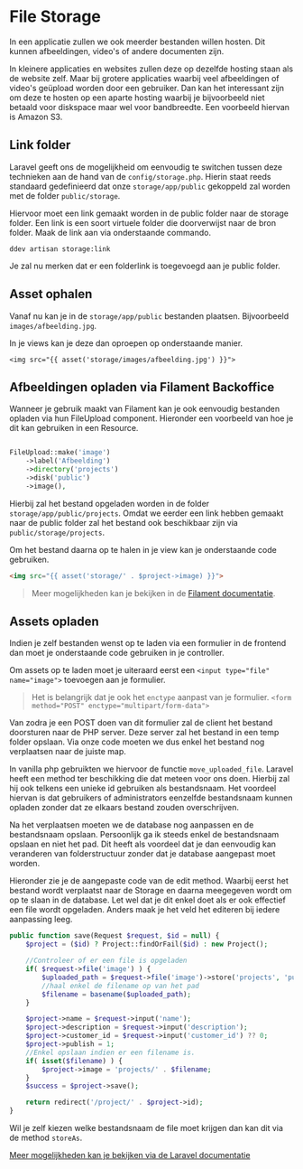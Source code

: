 # File Storage

In een applicatie zullen we ook meerder bestanden willen hosten. Dit kunnen afbeeldingen, video's of andere documenten zijn.

In kleinere applicaties en websites zullen deze op dezelfde hosting staan als de website zelf. Maar bij grotere applicaties waarbij veel afbeeldingen of video's geüpload worden door een gebruiker. Dan kan het interessant zijn om deze te hosten op een aparte hosting waarbij je bijvoorbeeld niet betaald voor diskspace maar wel voor bandbreedte. Een voorbeeld hiervan is Amazon S3.

## Link folder

Laravel geeft ons de mogelijkheid om eenvoudig te switchen tussen deze technieken aan de hand van de `config/storage.php`. Hierin staat reeds standaard gedefinieerd dat onze `storage/app/public` gekoppeld zal worden met de folder `public/storage`.

Hiervoor moet een link gemaakt worden in de public folder naar de storage folder. Een link is een soort virtuele folder die doorverwijst naar de bron folder. Maak de link aan via onderstaande commando.

```
ddev artisan storage:link
```

Je zal nu merken dat er een folderlink is toegevoegd aan je public folder.

## Asset ophalen

Vanaf nu kan je in de `storage/app/public` bestanden plaatsen. Bijvoorbeeld `images/afbeelding.jpg`.

In je views kan je deze dan oproepen op onderstaande manier.

```
<img src="{{ asset('storage/images/afbeelding.jpg') }}">
```

## Afbeeldingen opladen via Filament Backoffice

Wanneer je gebruik maakt van Filament kan je ook eenvoudig bestanden opladen via hun FileUpload component. Hieronder een voorbeeld van hoe je dit kan gebruiken in een Resource.

```php

FileUpload::make('image')
    ->label('Afbeelding')
    ->directory('projects') 
    ->disk('public') 
    ->image(),
```

Hierbij zal het bestand opgeladen worden in de folder `storage/app/public/projects`. Omdat we eerder een link hebben gemaakt naar de public folder zal het bestand ook beschikbaar zijn via `public/storage/projects`.

Om het bestand daarna op te halen in je view kan je onderstaande code gebruiken.

```html
<img src="{{ asset('storage/' . $project->image) }}">
```

> Meer mogelijkheden kan je bekijken in de [Filament documentatie](https://filamentphp.com/docs/4.x/forms/file-upload).

## Assets opladen

Indien je zelf bestanden wenst op te laden via een formulier in de frontend dan moet je onderstaande code gebruiken in je controller.

Om assets op te laden moet je uiteraard eerst een `<input type="file" name="image">` toevoegen aan je formulier. 

>Het is belangrijk dat je ook het `enctype` aanpast van je formulier.
>`<form method="POST" enctype="multipart/form-data">`

Van zodra je een POST doen van dit formulier zal de client het bestand doorsturen naar de PHP server. Deze server zal het bestand in een temp folder opslaan. Via onze code moeten we dus enkel het bestand nog verplaatsen naar de juiste map.

In vanilla php gebruikten we hiervoor de functie `move_uploaded_file`. Laravel heeft een method ter beschikking die dat meteen voor ons doen. Hierbij zal hij ook telkens een unieke id gebruiken als bestandsnaam. Het voordeel hiervan is dat gebruikers of administrators eenzelfde bestandsnaam kunnen opladen zonder dat ze elkaars bestand zouden overschrijven. 

Na het verplaatsen moeten we de database nog aanpassen en de bestandsnaam opslaan. Persoonlijk ga ik steeds enkel de bestandsnaam opslaan en niet het pad. Dit heeft als voordeel dat je dan eenvoudig kan veranderen van folderstructuur zonder dat je database aangepast moet worden.

Hieronder zie je de aangepaste code van de edit method. Waarbij eerst het bestand wordt verplaatst naar de Storage en daarna meegegeven wordt om op te slaan in de database. Let wel dat je dit enkel doet als er ook effectief een file wordt opgeladen. Anders maak je het veld het editeren bij iedere aanpassing leeg.

```php
public function save(Request $request, $id = null) {
    $project = ($id) ? Project::findOrFail($id) : new Project();

    //Controleer of er een file is opgeladen
    if( $request->file('image') ) {
        $uploaded_path = $request->file('image')->store('projects', 'public');
        //haal enkel de filename op van het pad
        $filename = basename($uploaded_path);
    }

    $project->name = $request->input('name');
    $project->description = $request->input('description');
    $project->customer_id = $request->input('customer_id') ?? 0;
    $project->publish = 1;
    //Enkel opslaan indien er een filename is.
    if( isset($filename) ) {
        $project->image = 'projects/' . $filename;
    }
    $success = $project->save();

    return redirect('/project/' . $project->id);   
}
```

Wil je zelf kiezen welke bestandsnaam de file moet krijgen dan kan dit via de method `storeAs`. 

[Meer mogelijkheden kan je bekijken via de Laravel documentatie](https://laravel.com/docs/12.x/filesystem#file-uploads)

